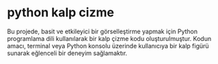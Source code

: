 # python kalp cizme
 Bu projede, basit ve etkileyici bir görselleştirme yapmak için Python programlama dili kullanılarak bir kalp çizme kodu oluşturulmuştur. Kodun amacı, terminal veya Python konsolu üzerinde kullanıcıya bir kalp figürü sunarak eğlenceli bir deneyim sağlamaktır.
